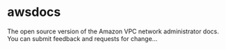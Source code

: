 # awsdocs
The open source version of the Amazon VPC network administrator docs. You can submit feedback and requests for change…
